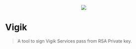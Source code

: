 <p align="center">
  <img src="https://www.vigik.com/wp-content/uploads/2015/12/logo-vigik.jpg" />
</p>

# Vigik

> A tool to sign Vigik Services pass from RSA Private key.
